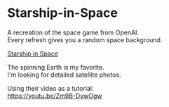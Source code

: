 # Starship-in-Space

A recreation of the space game from OpenAI. <br>
Every refresh gives you a random space background. <br>

<a href="https://starship-in-space.pages.dev/">Starship in Space</a>

The spinning Earth is my favorite. <br>
I'm looking for detailed satellite photos.

Using their video as a tutorial: <br>
https://youtu.be/Zm9B-DvwOgw
